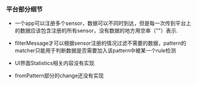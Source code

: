 ### 平台部分细节

+ 一个app可以注册多个sensor，数据可以不同时到达，但是每一次传到平台上的数据应该包含注册的所有sensor，没有数据的地方用空串（""）表示.
+ filterMessage才可以根据sensor注册的情况过滤不需要的数据，pattern的matcher只能用于判断数据是否需要加入该pattern中被某一个rule检测

+ UI界面Statistics相关内容没有实现
+ fromPattern部分的change还没有实现 